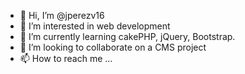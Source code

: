 - 👋 Hi, I’m @jperezv16
- 👀 I’m interested in web development
- 🌱 I’m currently learning cakePHP, jQuery, Bootstrap. 
- 💞️ I’m looking to collaborate on a CMS project
- 📫 How to reach me ...

<!---
jperezv16/jperezv16 is a ✨ special ✨ repository because its `README.md` (this file) appears on your GitHub profile.
You can click the Preview link to take a look at your changes.
--->

